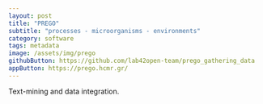 ```yaml
---
layout: post
title: "PREGO"
subtitle: "processes - microorganisms - environments"
category: software
tags: metadata
image: /assets/img/prego
githubButton: https://github.com/lab42open-team/prego_gathering_data
appButton: https://prego.hcmr.gr/
---
```


Text-mining and data integration. 




